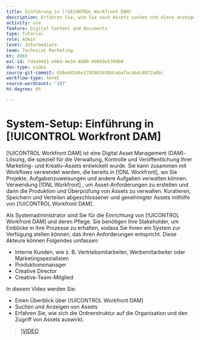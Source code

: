 ```yaml
---
title: Einführung in [!UICONTROL Workfront DAM]
description: Erfahren Sie, wie Sie nach Assets suchen und diese anzeigen, und untersuchen Sie, wie die Ordnerstruktur die Organisation und den Zugriff von Assets in beeinflusst. [!UICONTROL Workfront DAM].
activity: use
feature: Digital Content and Documents
type: Tutorial
role: Admin
level: Intermediate
team: Technical Marketing
kt: 8965
exl-id: fdda9461-e96d-4e34-8d80-99059e5394b0
doc-type: video
source-git-commit: 650e4d346e1792863930dcebafacab4c88f2a8bc
workflow-type: tm+mt
source-wordcount: '187'
ht-degree: 0%

---
```


# System-Setup: Einführung in [!UICONTROL Workfront DAM]

[!UICONTROL Workfront DAM] ist eine Digital Asset Management (DAM)-Lösung, die speziell für die Verwaltung, Kontrolle und Veröffentlichung Ihrer Marketing- und Kreativ-Assets entwickelt wurde. Sie kann zusammen mit Workflows verwendet werden, die bereits in [!DNL Workfront], wo Sie Projekte, Aufgabenzuweisungen und andere Aufgaben verwalten können. Verwendung [!DNL Workfront] , um Asset-Anforderungen zu erstellen und dann die Produktion und Überprüfung von Assets zu verwalten. Kuratieren, Speichern und Verteilen abgeschlossener und genehmigter Assets mithilfe von [!UICONTROL Workfront DAM].


Als Systemadministrator sind Sie für die Einrichtung von [!UICONTROL Workfront DAM] und deren Pflege. Sie benötigen Ihre Stakeholder, um Einblicke in ihre Prozesse zu erhalten, sodass Sie ihnen ein System zur Verfügung stellen können, das ihren Anforderungen entspricht. Diese Akteure können Folgendes umfassen:

* Interne Kunden, wie z. B. Vertriebsmitarbeiter, Werbemitarbeiter oder Marketingspezialisten
* Produktionsmanager
* Creative Director
* Creative-Team-Mitglied

In diesem Video werden Sie:

* Einen Überblick über [!UICONTROL Workfront DAM]
* Suchen und Anzeigen von Assets
* Erfahren Sie, wie sich die Ordnerstruktur auf die Organisation und den Zugriff von Assets auswirkt.

>[!VIDEO](https://video.tv.adobe.com/v/335228/?quality=12&learn=on)
